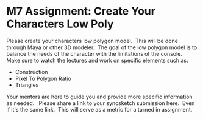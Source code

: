 # M7 Assignment: Create Your Characters Low Poly

<p>Please create your characters low polygon model.&nbsp; This will be done through Maya or other 3D modeler.&nbsp; The goal of the low polygon model is to balance the needs of the character with the limitations of the console.&nbsp; Make sure to watch the lectures and work on specific elements such as:</p>
<ul>
<li>Construction</li>
<li>Pixel To Polygon Ratio</li>
<li>Triangles</li>
</ul>
<p>Your mentors are here to guide you and provide more specific information as needed.&nbsp; &nbsp;<span>Please share a link to your syncsketch submission here.&nbsp; Even if it's the same link.&nbsp; This will serve as a metric for a turned in assignment.</span></p>